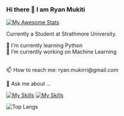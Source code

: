 ### Hi there 👋 I am Ryan Mukiti

[![My Awesome Stats](https://awesome-github-stats.azurewebsites.net/user-stats/Mukiti-Ryan?cardType=github&theme=github-dark)](https://git.io/awesome-stats-card)

Currently a Student at Strathmore University.

🌱 I'm currently learning Python
<br>
🔭 I’m currently working on Machine Learning

<br>
📫 How to reach me: ryan.mukirri@gmail.com


💬 Ask me about ...

[![My Skills](https://skillicons.dev/icons?i=js,html,css,java,python,Docker,Figma,springboot,Django,streamlit)](https://skillicons.dev)
[![My Skills](https://skillicons.dev/icons?i=js,html,css,docker,figma,&perline=4)](https://skillicons.dev)

![Top Langs](https://github-readme-stats.vercel.app/api/top-langs/?username=Mukiti-Ryan&theme=github-dark)

<!--
**Mukiti-Ryan/Mukiti-Ryan** is a ✨ _special_ ✨ repository because its `README.md` (this file) appears on your GitHub profile.
Here are some ideas to get you started:
My name is Ryan Mukiti.
- 🔭 I’m currently working on ...
- 🌱 I’m currently learning ...
- 👯 I’m looking to collaborate on ...
- 🤔 I’m looking for help with ...
- 💬 Ask me about ...
- 📫 How to reach me: ...
- 😄 Pronouns: ...
- ⚡ Fun fact: ...
-->
